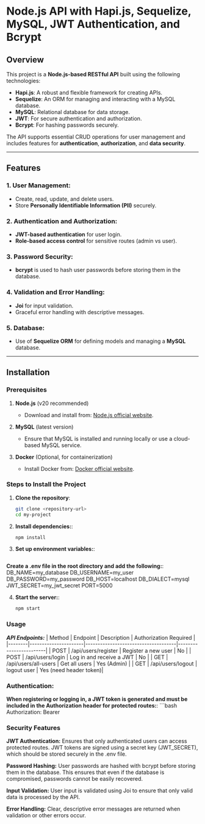 # Node.js API with Hapi.js, Sequelize, MySQL, JWT Authentication, and Bcrypt

## Overview
This project is a **Node.js-based RESTful API** built using the following technologies:

- **Hapi.js**: A robust and flexible framework for creating APIs.
- **Sequelize**: An ORM for managing and interacting with a MySQL database.
- **MySQL**: Relational database for data storage.
- **JWT**: For secure authentication and authorization.
- **Bcrypt**: For hashing passwords securely.

The API supports essential CRUD operations for user management and includes features for **authentication**, **authorization**, and **data security**.

---

## Features

### 1. **User Management:**
- Create, read, update, and delete users.
- Store **Personally Identifiable Information (PII)** securely.

### 2. **Authentication and Authorization:**
- **JWT-based authentication** for user login.
- **Role-based access control** for sensitive routes (admin vs user).

### 3. **Password Security:**
- **bcrypt** is used to hash user passwords before storing them in the database.

### 4. **Validation and Error Handling:**
- **Joi** for input validation.
- Graceful error handling with descriptive messages.

### 5. **Database:**
- Use of **Sequelize ORM** for defining models and managing a **MySQL** database.

---

## Installation

### **Prerequisites**

1. **Node.js** (v20 recommended)
   - Download and install from: [Node.js official website](https://nodejs.org/).
   
2. **MySQL** (latest version)
   - Ensure that MySQL is installed and running locally or use a cloud-based MySQL service.
   
3. **Docker** (Optional, for containerization)
   - Install Docker from: [Docker official website](https://www.docker.com/get-started).

### **Steps to Install the Project**

1. **Clone the repository**:
   ```bash
   git clone <repository-url>
   cd my-project

2. **Install dependencies:**:
   ```bash
   npm install

3. **Set up environment variables:**:
   ```bash
**Create a .env file in the root directory and add the following:**:
    DB_NAME=my_database
    DB_USERNAME=my_user
    DB_PASSWORD=my_password
    DB_HOST=localhost
    DB_DIALECT=mysql
    JWT_SECRET=my_jwt_secret
    PORT=5000

4. **Start the server:**:
    ```bash
    npm start

### Usage ###
***API Endpoints:***
| Method | Endpoint             | Description                         | Authorization Required |
|--------|----------------------|-------------------------------------|------------------------|
| POST   | /api/users/register  | Register a new user                 | No                     |
| POST   | /api/users/login     | Log in and receive a JWT            | No                     |
| GET    | /api/users/all-users | Get all users                       | Yes (Admin)            |
| GET    | /api/users/logout    | logout user                         | Yes (need header token)|

### Authentication: ###
**When registering or logging in, a JWT token is generated and must be included in the Authorization header for protected routes:**:
    ```bash
    Authorization: Bearer <your-token-here>

### Security Features ###

**JWT Authentication:**
Ensures that only authenticated users can access protected routes.
JWT tokens are signed using a secret key (JWT_SECRET), which should be stored securely in the .env file.

**Password Hashing:**
User passwords are hashed with bcrypt before storing them in the database. This ensures that even if the database is compromised, passwords cannot be easily recovered.

**Input Validation:**
User input is validated using Joi to ensure that only valid data is processed by the API.

**Error Handling:**
Clear, descriptive error messages are returned when validation or other errors occur.